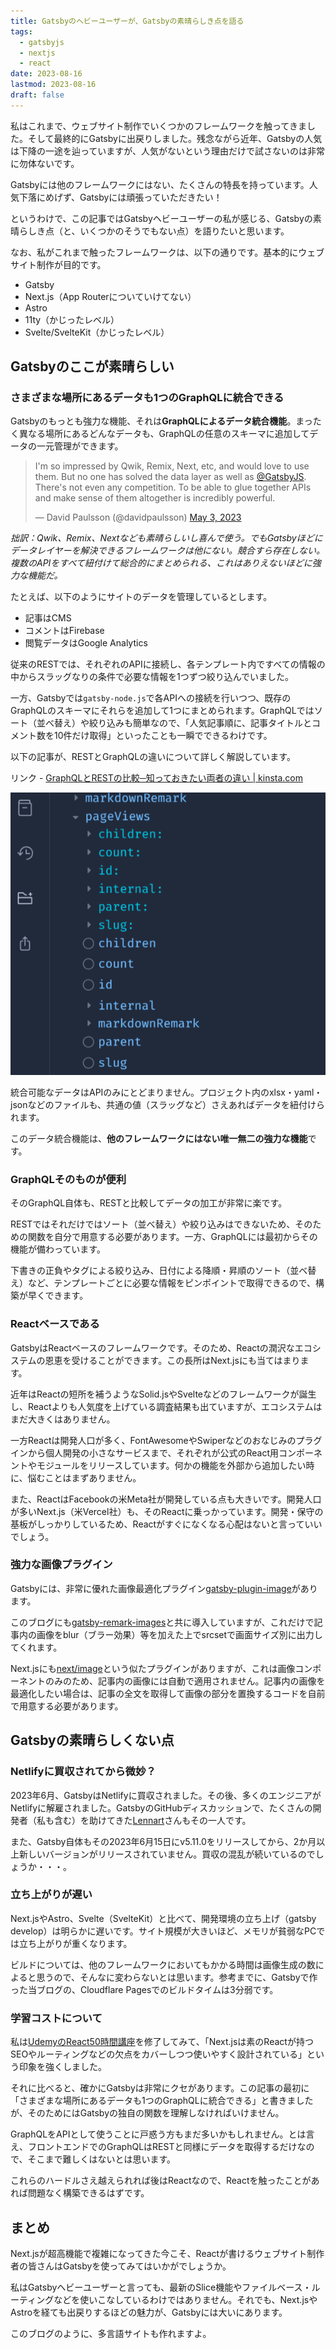 ```yaml
---
title: Gatsbyのヘビーユーザーが、Gatsbyの素晴らしき点を語る
tags:
  - gatsbyjs
  - nextjs
  - react
date: 2023-08-16
lastmod: 2023-08-16
draft: false
---
```


私はこれまで、ウェブサイト制作でいくつかのフレームワークを触ってきました。そして最終的にGatsbyに出戻りしました。残念ながら近年、Gatsbyの人気は下降の一途を辿っていますが、人気がないという理由だけで試さないのは非常に勿体ないです。

Gatsbyには他のフレームワークにはない、たくさんの特長を持っています。人気下落にめげず、Gatsbyには頑張っていただきたい！

というわけで、この記事ではGatsbyヘビーユーザーの私が感じる、Gatsbyの素晴らしき点（と、いくつかのそうでもない点）を語りたいと思います。

なお、私がこれまで触ったフレームワークは、以下の通りです。基本的にウェブサイト制作が目的です。

- Gatsby
- Next.js（App Routerについていけてない）
- Astro
- 11ty（かじったレベル）
- Svelte/SvelteKit（かじったレベル）

## Gatsbyのここが素晴らしい

### さまざまな場所にあるデータも1つのGraphQLに統合できる

Gatsbyのもっとも強力な機能、それは**GraphQLによるデータ統合機能**。まったく異なる場所にあるどんなデータも、GraphQLの任意のスキーマに追加してデータの一元管理ができます。

<blockquote class="twitter-tweet" data-theme="dark"><p lang="ja" dir="ltr">I&#39;m so impressed by Qwik, Remix, Next, etc, and would love to use them. But no one has solved the data layer as well as <a href="https://twitter.com/GatsbyJS?ref_src=twsrc%5Etfw">@GatsbyJS</a>. There&#39;s not even any competition. To be able to glue together APIs and make sense of them altogether is incredibly powerful.</p>&mdash; David Paulsson (@davidpaulsson) <a href="https://twitter.com/davidpaulsson/status/1653797711810797569?ref_src=twsrc%5Etfw">May 3, 2023</a></blockquote>

*拙訳：Qwik、Remix、Nextなども素晴らしいし喜んで使う。でもGatsbyほどにデータレイヤーを解決できるフレームワークは他にない。競合すら存在しない。複数のAPIをすべて紐付けて総合的にまとめられる、これはありえないほどに強力な機能だ。*

たとえば、以下のようにサイトのデータを管理しているとします。

- 記事はCMS
- コメントはFirebase
- 閲覧データはGoogle Analytics

従来のRESTでは、それぞれのAPIに接続し、各テンプレート内ですべての情報の中からスラッグなりの条件で必要な情報を1つずつ絞り込んでいました。

一方、Gatsbyでは`gatsby-node.js`で各APIへの接続を行いつつ、既存のGraphQLのスキーマにそれらを追加して1つにまとめられます。GraphQLではソート（並べ替え）や絞り込みも簡単なので、「人気記事順に、記事タイトルとコメント数を10件だけ取得」といったことも一瞬でできるわけです。

以下の記事が、RESTとGraphQLの違いについて詳しく解説しています。

リンク - [GraphQLとRESTの比較─知っておきたい両者の違い | kinsta.com](https://kinsta.com/jp/blog/graphql-vs-rest/)

![GatsbyのGraphQL](../../../images/gatsby-graphql01.png "Umamiアナリティクスから閲覧数のPageViewスキーマを生成し、Markdownの記事データを紐付けた例")

統合可能なデータはAPIのみにとどまりません。プロジェクト内のxlsx・yaml・jsonなどのファイルも、共通の値（スラッグなど）さえあればデータを紐付けられます。

このデータ統合機能は、**他のフレームワークにはない唯一無二の強力な機能**です。

### GraphQLそのものが便利

そのGraphQL自体も、RESTと比較してデータの加工が非常に楽です。

RESTではそれだけではソート（並べ替え）や絞り込みはできないため、そのための関数を自分で用意する必要があります。一方、GraphQLには最初からその機能が備わっています。

下書きの正負やタグによる絞り込み、日付による降順・昇順のソート（並べ替え）など、テンプレートごとに必要な情報をピンポイントで取得できるので、構築が早くできます。

### Reactベースである

GatsbyはReactベースのフレームワークです。そのため、Reactの潤沢なエコシステムの恩恵を受けることができます。この長所はNext.jsにも当てはまります。

近年はReactの短所を補うようなSolid.jsやSvelteなどのフレームワークが誕生し、Reactよりも人気度を上げている調査結果も出ていますが、エコシステムはまだ大きくはありません。

一方Reactは開発人口が多く、FontAwesomeやSwiperなどのおなじみのプラグインから個人開発の小さなサービスまで、それぞれが公式のReact用コンポーネントやモジュールをリリースしています。何かの機能を外部から追加したい時に、悩むことはまずありません。

また、ReactはFacebookの米Meta社が開発している点も大きいです。開発人口が多いNext.js（米Vercel社）も、そのReactに乗っかっています。開発・保守の基板がしっかりしているため、Reactがすぐになくなる心配はないと言っていいでしょう。

### 強力な画像プラグイン

Gatsbyには、非常に優れた画像最適化プラグイン[gatsby-plugin-image](https://www.gatsbyjs.com/plugins/gatsby-plugin-image/)があります。

このブログにも[gatsby-remark-images](https://www.gatsbyjs.com/plugins/gatsby-remark-images/)と共に導入していますが、これだけで記事内の画像をblur（ブラー効果）等を加えた上でsrcsetで画面サイズ別に出力してくれます。

Next.jsにも[next/image](https://nextjs.org/docs/pages/api-reference/components/image)という似たプラグインがありますが、これは画像コンポーネントのみのため、記事内の画像には自動で適用されません。記事内の画像を最適化したい場合は、記事の全文を取得して画像の部分を置換するコードを自前で用意する必要があります。

## Gatsbyの素晴らしくない点

### Netlifyに買収されてから微妙？

2023年6月、GatsbyはNetlifyに買収されました。その後、多くのエンジニアがNetlifyに解雇されました。GatsbyのGitHubディスカッションで、たくさんの開発者（私も含む）を助けてきた[Lennart](https://twitter.com/lekoarts_de)さんもその一人です。

また、Gatsby自体もその2023年6月15日にv5.11.0をリリースしてから、2か月以上新しいバージョンがリリースされていません。買収の混乱が続いているのでしょうか・・・。

### 立ち上がりが遅い

Next.jsやAstro、Svelte（SvelteKit）と比べて、開発環境の立ち上げ（gatsby develop）は明らかに遅いです。サイト規模が大きいほど、メモリが貧弱なPCでは立ち上がりが重くなります。

ビルドについては、他のフレームワークにおいてもかかる時間は画像生成の数によると思うので、そんなに変わらないとは思います。参考までに、Gatsbyで作った当ブログの、Cloudflare Pagesでのビルドタイムは3分弱です。

### 学習コストについて

私は[UdemyのReact50時間講座](https://www.udemy.com/course/react-the-complete-guide-incl-redux/)を修了してみて、「Next.jsは素のReactが持つSEOやルーティングなどの欠点をカバーしつつ使いやすく設計されている」という印象を強くしました。

それに比べると、確かにGatsbyは非常にクセがあります。この記事の最初に「さまざまな場所にあるデータも1つのGraphQLに統合できる」と書きましたが、そのためにはGatsbyの独自の関数を理解しなければいけません。

GraphQLをAPIとして使うことに戸惑う方もまだ多いかもしれません。とは言え、フロントエンドでのGraphQLはRESTと同様にデータを取得するだけなので、そこまで難しくはないとは思います。

これらのハードルさえ越えられれば後はReactなので、Reactを触ったことがあれば問題なく構築できるはずです。

## まとめ

Next.jsが超高機能で複雑になってきた今こそ、Reactが書けるウェブサイト制作者の皆さんはGatsbyを使ってみてはいかがでしょうか。

私はGatsbyヘビーユーザーと言っても、最新のSlice機能やファイルベース・ルーティングなどを使いこなしているわけではありません。それでも、Next.jsやAstroを経ても出戻りするほどの魅力が、Gatsbyには大いにあります。

このブログのように、多言語サイトも作れますよ。